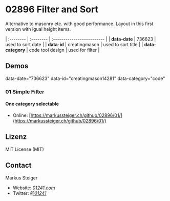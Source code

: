 # 02896 Filter and Sort

Alternative to masonry etc. with good performance. Layout in this first version with igual height items.


| :-------- | :-------- | :------------------------- |
| **data-date** | 736623 | used to sort date |
| **data-id** | creatingmason | used to sort title |
| **data-category** | code tool design | used for filter |

## Demos

data-date="736623" data-id="creatingmason14281" data-category="code"

### 01 Simple Filter

#### One category selectable

* Online: [https://markussteiger.ch/github/02896/01/](https://markussteiger.ch/github/02896/01/)

## Lizenz

MIT License (MIT)

## Contact

Markus Steiger

* Website: [_01241.com_](http://www.01241.com)
* Twitter: [_@01241_](https://twitter.com/01241)
